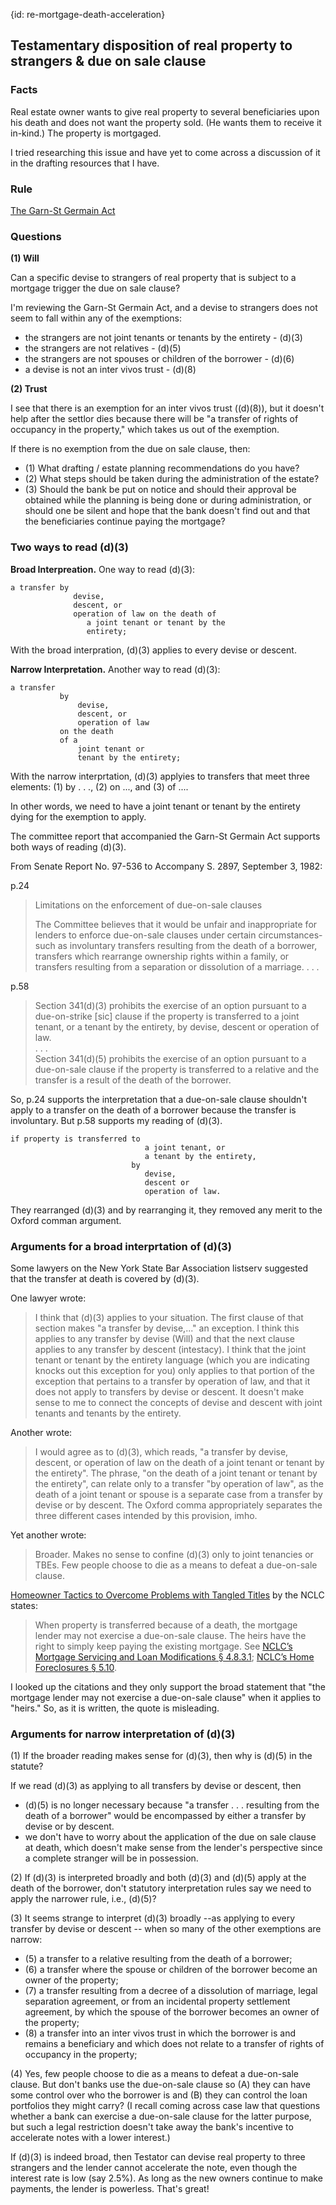 {id: re-mortgage-death-acceleration}
## Testamentary disposition of real property to strangers & due on sale clause

### Facts

Real estate owner wants to give real property to several beneficiaries upon his death and does not want the property sold. (He wants them to receive it in-kind.) The property is mortgaged.

I tried researching this issue and have yet to come across a discussion of it in the drafting resources that I have.  


### Rule

[The Garn-St Germain Act](https://www.law.cornell.edu/uscode/text/12/1701j-3)

<!-- 

- [ ] 2024-03-04 Write the rule section. 

-->


### Questions 

**(1) Will**

Can a specific devise to strangers of real property that is subject to a mortgage trigger the due on sale clause? 

I'm reviewing the Garn-St Germain Act, and a devise to strangers does not seem to fall within any of the exemptions: 

- the strangers are not joint tenants or tenants by the entirety - (d)(3)
- the strangers are not relatives - (d)(5) 
- the strangers are not spouses or children of the borrower - (d)(6) 
- a devise is not an inter vivos trust - (d)(8) 

**(2) Trust**

I see that there is an exemption for an inter vivos trust ((d)(8)), but it doesn't help after the settlor dies because there will be "a transfer of rights of occupancy in the property," which takes us out of the exemption. 

If there is no exemption from the due on sale clause, then: 

- (1) What drafting / estate planning recommendations do you have?
- (2) What steps should be taken during the administration of the estate? 
- (3) Should the bank be put on notice and should their approval be obtained while the planning is being done or during administration, or should one be silent and hope that the bank doesn't find out and that the beneficiaries continue paying the mortgage?


### Two ways to read (d)(3)

**Broad Interpreation.** One way to read (d)(3): 

```
a transfer by 
              devise,
              descent, or
              operation of law on the death of 
                 a joint tenant or tenant by the 
                 entirety;
```

With the broad interpration, (d)(3) applies to every devise or descent. 

**Narrow Interpretation.** Another way to read (d)(3): 

```
a transfer 
           by 
               devise,
               descent, or
               operation of law
           on the death
           of a 
               joint tenant or  
               tenant by the entirety;
```

With the narrow interprtation, (d)(3) applyies to transfers that meet three elements: (1) by . . ., (2) on ..., and (3) of ....

In other words, we need to have a joint tenant or tenant by the entirety dying for the exemption to apply. 

The committee report that accompanied the Garn-St Germain Act supports both ways of reading (d)(3).

From Senate Report No. 97-536 to Accompany S. 2897, September 3, 1982: 

p.24

> Limitations on the enforcement of due-on-sale clauses  
>   
> The Committee believes that it would be unfair and inappropriate for lenders to enforce due-on-sale clauses under certain circumstances-such as involuntary transfers resulting from the death of a borrower, transfers which rearrange ownership rights within a family, or transfers resulting from a separation or dissolution of a marriage. . . . 

p.58

> Section 341(d)(3) prohibits the exercise of an option pursuant to a due-on-strike [sic] clause if the property is transferred to a joint tenant, or a tenant by the entirety, by devise, descent or operation of law.  
> . . .  
> Section 341(d)(5) prohibits the exercise of an option pursuant to a due-on-sale clause if the property is transferred to a relative and the transfer is a result of the death of the borrower.

So, p.24 supports the interpretation that a due-on-sale clause shouldn't apply to a transfer on the death of a borrower because the transfer is involuntary. But p.58 supports my reading of (d)(3).

```
if property is transferred to 
                              a joint tenant, or
                              a tenant by the entirety,
                           by 
                              devise, 
                              descent or 
                              operation of law. 
```

They rearranged (d)(3) and by rearranging it, they removed any merit to the Oxford comman argument. 
 

### Arguments for a broad interprtation of (d)(3)


Some lawyers on the New York State Bar Association listserv suggested that the transfer at death is covered by (d)(3). 

One lawyer wrote: 

> I think that (d)(3) applies to your situation.  The first clause of that section makes "a transfer by devise,..." an exception.   I think this applies to any transfer by devise (Will) and that the next clause applies to any transfer by descent (intestacy).  I think that the joint tenant or tenant by the entirety language (which you are indicating knocks out this exception for you) only applies to that portion of the exception that pertains to a transfer by operation of law, and that it does not apply to transfers by devise or descent.  It doesn't make sense to me to connect the concepts of devise and descent with joint tenants and tenants by the entirety.

Another wrote: 

> I would agree as to (d)(3), which reads, "a transfer by devise, descent, or operation of law on the death of a joint tenant or tenant by the entirety". The phrase, "on the death of a joint tenant or tenant by the entirety", can relate only to a transfer "by operation of law", as the death of a joint tenant or spouse is a separate case from a transfer by devise or by descent. The Oxford comma appropriately separates the three different cases intended by this provision, imho. 

Yet another wrote: <!-- Lewis Taishoff, [RE: Scope of Garn-St Germain Act (d)(3) exemption?](https://communities.nysba.org/discussion/scope-of-garn-st-germain-act-d3-exemption), NYSBA RE Listserv, March 3, 2024. -->

> Broader. Makes no sense to confine (d)(3) only to joint tenancies or TBEs. Few people choose to die as a means to defeat a due-on-sale clause. 


[Homeowner Tactics to Overcome Problems with Tangled Titles](https://library.nclc.org/article/homeowner-tactics-overcome-problems-tangled-titles) by the NCLC states: 

> When property is transferred because of a death, the mortgage lender may not exercise a due-on-sale clause. The heirs have the right to simply keep paying the existing mortgage. See [NCLC’s Mortgage Servicing and Loan Modifications § 4.8.3.1](https://library.nclc.org/book/mortgage-servicing-and-loan-modifications/4831-garn-exempt-transfers); [NCLC’s Home Foreclosures § 5.10](https://library.nclc.org/book/home-foreclosures/5101-overview). 

I looked up the citations and they only support the broad statement that "the mortgage lender may not exercise a due-on-sale clause" when it applies to "heirs." So, as it is written, the quote is misleading. 

### Arguments for narrow interpretation of (d)(3)

(1) If the broader reading makes sense for (d)(3), then why is (d)(5) in the statute?

If we read (d)(3) as applying to all transfers by devise or descent, then 

- (d)(5) is no longer necessary because "a transfer . . . resulting from the death of a borrower" would be encompassed by either a transfer by devise or by descent.
- we don't have to worry about the application of the due on sale clause at death, which doesn't make sense from the lender's perspective since a complete stranger will be in possession. 

(2) If (d)(3) is interpreted broadly and both (d)(3) and (d)(5) apply at the death of the borrower, don't statutory interpretation rules say we need to apply the narrower rule, i.e., (d)(5)? 

(3) It seems strange to interpret (d)(3) broadly --as applying to every transfer by devise or descent -- when so many of the other exemptions are narrow: 

- (5)  a transfer to a relative resulting from the death of a borrower;
- (6)  a transfer where the spouse or children of the borrower become an owner of the property;
- (7)  a transfer resulting from a decree of a dissolution of marriage, legal separation agreement, or from an incidental property settlement agreement, by which the spouse of the borrower becomes an owner of the property;
- (8)  a transfer into an inter vivos trust in which the borrower is and remains a beneficiary and which does not relate to a transfer of rights of occupancy in the property;

(4) Yes, few people choose to die as a means to defeat a due-on-sale clause. But don't banks use the due-on-sale clause so (A) they can have some control over who the borrower is and (B) they can control the loan portfolios they might carry? (I recall coming across case law that questions whether a bank can exercise a due-on-sale clause for the latter purpose, but such a legal restriction doesn't take away the bank's incentive to accelerate notes with a lower interest.) 


If (d)(3) is indeed broad, then Testator can devise real property to three strangers and the lender cannot accelerate the note, even though the interest rate is low (say 2.5%). As long as the new owners continue to make payments, the lender is powerless. That's great! 


<!--

The end of an Emily Dickinson poem comes to mind:

> But, most, like Chaos-Stopless-cool-  
> Without a Chance, or Spar-  
> Or even a Report of Land-  
> To justify-Despair.  

-->


<!-- 
Personally, I don't think the exemption applies when a transfer is made to strangers because (1) then we wouldn't need the exemption in (d)(5), and (2) it doesn't make sense from a lender's perspective -- someone completely unrelated to the borrower is now in the position of the borrower. 
-->